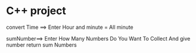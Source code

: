 # C++ project
convert Time ==> Enter Hour and minute = All minute

sumNumber==> Enter How Many Numbers Do You Want To Collect And give number  return sum Numbers
